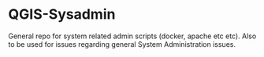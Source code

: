 QGIS-Sysadmin
=============

General repo for system related admin scripts (docker, apache etc etc). Also to be used for issues regarding general System Administration issues.
